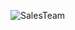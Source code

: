 ![SalesTeam](https://github.com/FontysVenlo/prj2-2023-prj2-2023-13/assets/117170300/a4b41da0-8bb7-4a00-88b9-f3e0db2a5917)

